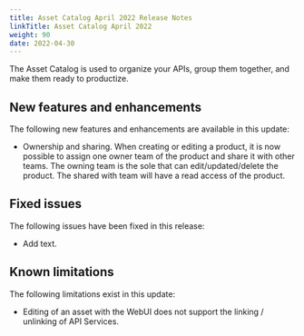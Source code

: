 ```yaml
---
title: Asset Catalog April 2022 Release Notes
linkTitle: Asset Catalog April 2022
weight: 90
date: 2022-04-30
---
```


The Asset Catalog is used to organize your APIs, group them together, and make them ready to productize.

## New features and enhancements

The following new features and enhancements are available in this update:

* Ownership and sharing. When creating or editing a product, it is now possible to assign one owner team of the product and share it with other teams. The owning team is the sole that can edit/updated/delete the product. The shared with team will have a read access of the product.

## Fixed issues

The following issues have been fixed in this release:

* Add text.

## Known limitations

The following limitations exist in this update:

* Editing of an asset with the WebUI does not support the linking / unlinking of API Services.
